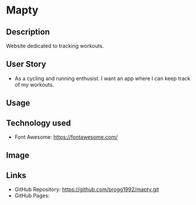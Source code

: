 # Mapty

## Description 
Website dedicated to tracking workouts.

## User Story
* As a cycling and running enthusist. I want an app where I can keep track of my workouts.

## Usage


## Technology used
* Font Awesome: https://fontawesome.com/
       
## Image


## Links
* GitHub Repository: https://github.com/progg1992/mapty.git
* GitHub Pages: 
